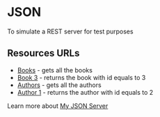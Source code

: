 JSON
======

To simulate a REST server for test purposes

## Resources URLs

* [Books](https://my-json-server.typicode.com/amirghaffari/json/books) - gets all the books
* [Book 3](https://my-json-server.typicode.com/amirghaffari/json/books/3) - returns the book with id equals to 3
* [Authors](https://my-json-server.typicode.com/amirghaffari/json/authors) -  gets all the authors
* [Author 1](https://my-json-server.typicode.com/amirghaffari/json/authors/2) - returns the author with id equals to 2

Learn more about [My JSON Server](https://my-json-server.typicode.com)
